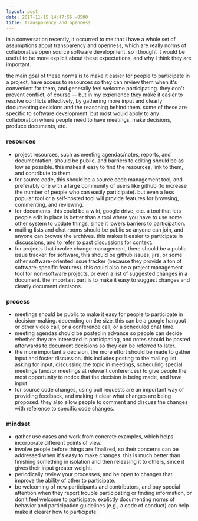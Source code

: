 ```yaml
---
layout: post
date: 2017-11-15 14:47:56 -0500
title: transparency and openness
---
```


in a conversation recently, it occurred to me that i have a whole set of assumptions about transparency and
openness, which are really norms of collaborative open source software development.  so i thought it would
be useful to be more explicit about these expectations, and why i think they are important.

the main goal of these norms is to make it easier for people to participate in a project, have access to
resources so they can review them when it's convenient for them, and generally feel welcome participating.
they don't prevent conflict, of course — but in my experience they make it easier to resolve conflicts
effectively, by gathering more input and clearly documenting decisions and the reasoning behind them. some of
these are specific to software development, but most would apply to any collaboration where people need to
have meetings, make decisions, produce documents, etc.

### resources

* project resources, such as meeting agendas/notes, reports, and documentation, should be public, and barriers
  to editing should be as low as possible. this makes it easy to
  find the resources, link to them, and contribute to them.
* for source code, this should be a source code management tool, and preferably one with a large community of
  users like github (to increase the number of people who can easily participate).  but even a less popular
  tool or a self-hosted tool will provide features for browsing, commenting, and reviewing.
* for documents, this could be a wiki, google drive, etc. a tool that lets people edit in place is better than
  a tool where you have to use some other system to update things, since it lowers barriers to participation.
* mailing lists and chat rooms should be public so anyone can join, and anyone can browse the archives. this
  makes it easier to participate in discussions, and to refer to past discussions for context.
* for projects that involve change management, there should be a public issue tracker.  for software, this
  should be github issues, jira, or some other software-oriented issue tracker (because they provide a ton of
  software-specific features).  this could also be a project management tool for non-software projects,
  or even a list of suggested changes in a document.  the important part is to make it easy to suggest
  changes and clearly document decisons.

### process

* meetings should be public to make it easy for people to participate in decision-making.  depending on the
  size, this can be a google hangout or other video call, or a conference call, or a scheduled chat time.
* meeting agendas should be posted in advance so people can decide whether they are interested in
  participating, and notes should be posted afterwards to document decisions so they can be referred to later.
* the more important a decision, the more effort should be made to gather input and foster discussion. this
  includes posting to the mailing list asking for input, discussing the topic in meetings, scheduling special
  meetings (and/or meetings at relevant conferences) to give people the most opportunity to notice that the
  decision is being made, and have input.
* for source code changes, using pull requests are an important way of providing feedback, and making it
  clear what changes are being proposed.  they also allow people to comment and discuss the changes with
  reference to specific code changes.

### mindset

* gather use cases and work from concrete examples, which helps incorporate different points of view.
* involve people before things are finalized, so their concerns can be addressed when it's easy to make
  changes.  this is much better than finishing something in isolation and then releasing it to others, since
  it gives their input greater weight.
* periodically review your processes, and be open to changes that improve the ability of other to participate.
* be welcoming of new participants and contributors, and pay special attention when they report trouble
  participating or finding information, or don't feel welcome to participate. explictly documenting norms of
  behavior and participation guidelines (e.g., a code of conduct) can help make it clearer how to participate.
